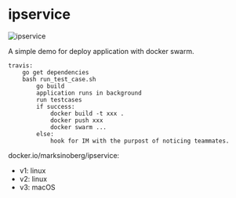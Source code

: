 # ipservice

![ipservice](https://travis-ci.org/guoruibiao/ipservice.svg?branch=master)

A simple demo for deploy application with docker swarm.

```
travis:
    go get dependencies
    bash run_test_case.sh
        go build
        application runs in background
        run testcases
        if success:
            docker build -t xxx .
            docker push xxx 
            docker swarm ...
        else:
            hook for IM with the purpost of noticing teammates.

```

docker.io/marksinoberg/ipservice:
- v1: linux
- v2: linux
- v3: macOS


